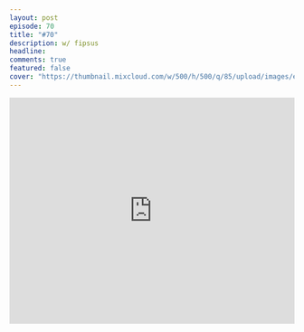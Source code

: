 ```yaml
---
layout: post
episode: 70
title: "#70"
description: w/ fipsus
headline:
comments: true  
featured: false
cover: "https://thumbnail.mixcloud.com/w/500/h/500/q/85/upload/images/extaudio/6185e5ec-59a4-4bde-8c1f-d2bc52bf91b1.jpg"
---
```


<iframe width="100%" height="400" src="https://www.mixcloud.com/widget/iframe/?feed=https%3A%2F%2Fwww.mixcloud.com%2Fsoulhealingradio%2F70%2F&light=1" frameborder="0"></iframe>
